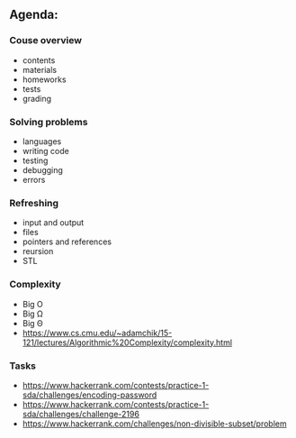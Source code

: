 ## Agenda:
### Couse overview
  - contents
  - materials
  - homeworks
  - tests
  - grading

### Solving problems
  - languages
  - writing code
  - testing
  - debugging
  - errors

### Refreshing
  - input and output
  - files
  - pointers and references
  - reursion
  - STL
  
### Complexity
  - Big O
  - Big Ω
  - Big Θ
  - https://www.cs.cmu.edu/~adamchik/15-121/lectures/Algorithmic%20Complexity/complexity.html

### Tasks
  - https://www.hackerrank.com/contests/practice-1-sda/challenges/encoding-password
  - https://www.hackerrank.com/contests/practice-1-sda/challenges/challenge-2196
  - https://www.hackerrank.com/challenges/non-divisible-subset/problem
